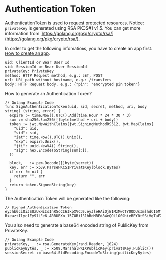# Authentication Token

AuthenticationToken is used to request protected resources. Notice: `privateKey` is generated using RSA PKCS#1 v1.5. You can get more information from [https://golang.org/pkg/crypto/rsa/](https://golang.org/pkg/crypto/rsa/).

In order to get the following infomations, you have to create an app first. [How to create an app](/api/b-apps/register/).

```golang
uid: ClientId or Bear User Id
sid: SessionId or Bear User SessionId
privateKey: PrivateKey
method: HTTP Request method, e.g.: GET, POST
url: URL path without hostname, e.g.: /transfers
body: HTTP Request body, e.g.: {"pin": "encrypted pin token"}
```

How to generate an Authentication Token?

``` golang
// Golang Example Code
func SignAuthenticationToken(uid, sid, secret, method, uri, body string) (string, error) {
  expire := time.Now().UTC().Add(time.Hour * 24 * 30 * 3)
  sum := sha256.Sum256([]byte(method + uri + body))
  token := jwt.NewWithClaims(jwt.SigningMethodRS512, jwt.MapClaims{
    "uid": uid,
    "sid": sid,
    "iat": time.Now().UTC().Unix(),
    "exp": expire.Unix(),
    "jti": uuid.NewV4().String(),
    "sig": hex.EncodeToString(sum[:]),
  })

  block, _ := pem.Decode([]byte(secret))
  key, err := x509.ParsePKCS1PrivateKey(block.Bytes)
  if err != nil {
    return "", err
  }
  return token.SignedString(key)
}
```

The Authentication Token will be generated like the following:

```
// Signed Authentication Token
eyJhbGciOiJSUzUxMiIsInR5cCI6IkpXVCJ9.eyJleHAiOjE1MzMwOTY0ODUsImlhdCI6MTUyNTMyMDQ4NSwianRpIjoiMjU5NGFkNTctOWRhZC00MjRmLTg1OTUtYjE0NzI3ZTI0ZTYxIiwic2lkIjoiYzA5Y2YzMTMtN2RlZC00MjVkLWFkM2YtYTFjZTRjZmQ1ZTVlIiwic2lnIjoiODVkZDIzOGE5ODM0NzE3ZGMxM2QzODQ0ZjYzYTFmZWUxM2Q4MmQyZTZjMmVlNDRlYWM3Yzc5MGY1ZGIyNWY4OCIsInVpZCI6Ijg5ZTBiZGVlLWMzNTUtNDdmMi05NDVhLWJlNDhiZTg3NTYwNiJ9.PYg6Cx5grs0flJe862R3VLEWKyTZPcXOGYF9RouztgR_mi3kleIzJt4vCwUZI9F7QrHBFMtTc3_wG_ymnnjsmnm0pBdoON4I-RxeaztIlyc1Ey9lLFe6_ARRUBXo_15ZORilS1hRdMREd84eQOLlO0ChieBPY0tSSiVqTaFZt3Q
```

You also need to generate a base64 encoded string of PublicKey from PrivateKey.

```golang
// Golang Example Code
privateKey, _ := rsa.GenerateKey(rand.Reader, 1024)
publicKeyBytes, _ := x509.MarshalPKIXPublicKey(privateKey.Public())
sessionSecret := base64.StdEncoding.EncodeToString(publicKeyBytes)
```
